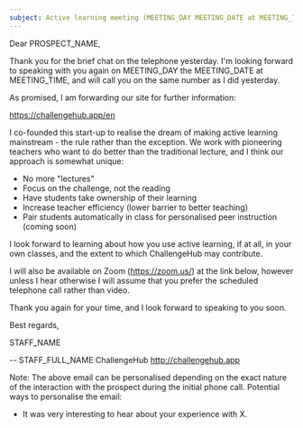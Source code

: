 ```yaml
---
subject: Active learning meeting (MEETING_DAY MEETING_DATE at MEETING_TIME)
---
```


Dear PROSPECT_NAME,

Thank you for the brief chat on the telephone yesterday.
I'm looking forward to speaking with you again on MEETING_DAY the MEETING_DATE at MEETING_TIME, and will call you on the same number as I did yesterday.

As promised, I am forwarding our site for further information:

https://challengehub.app/en

I co-founded this start-up to realise the dream of making active learning mainstream - the rule rather than the exception.
We work with pioneering teachers who want to do better than the traditional lecture, and I think our approach is somewhat unique:

- No more "lectures"
- Focus on the challenge, not the reading
- Have students take ownership of their learning
- Increase teacher efficiency (lower barrier to better teaching)
- Pair students automatically in class for personalised peer instruction (coming soon)

I look forward to learning about how you use active learning, if at all, in your own classes, and the extent to which ChallengeHub may contribute.

I will also be available on Zoom (https://zoom.us/) at the link below, however unless I hear otherwise I will assume that you prefer the scheduled telephone call rather than video.

Thank you again for your time, and I look forward to speaking to you soon.

Best regards,

STAFF_NAME

--
STAFF_FULL_NAME
ChallengeHub
http://challengehub.app

Note: The above email can be personalised depending on the exact nature of the interaction with the prospect during the initial phone call.
Potential ways to personalise the email:
- It was very interesting to hear about your experience with X.
